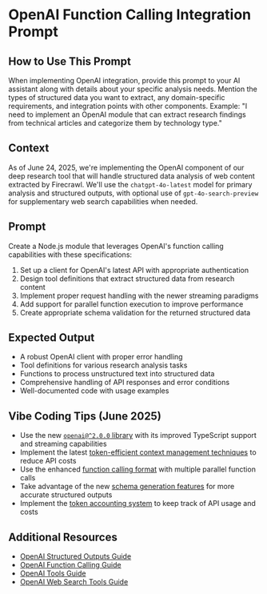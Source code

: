# OpenAI Function Calling Integration Prompt

## How to Use This Prompt
When implementing OpenAI integration, provide this prompt to your AI assistant along with details about your specific analysis needs. Mention the types of structured data you want to extract, any domain-specific requirements, and integration points with other components. Example: "I need to implement an OpenAI module that can extract research findings from technical articles and categorize them by technology type."


## Context
As of June 24, 2025, we're implementing the OpenAI component of our deep research tool that will handle structured data analysis of web content extracted by Firecrawl. We'll use the `chatgpt-4o-latest` model for primary analysis and structured outputs, with optional use of `gpt-4o-search-preview` for supplementary web search capabilities when needed.

## Prompt
Create a Node.js module that leverages OpenAI's function calling capabilities with these specifications:

1. Set up a client for OpenAI's latest API with appropriate authentication
2. Design tool definitions that extract structured data from research content
3. Implement proper request handling with the newer streaming paradigms
4. Add support for parallel function execution to improve performance
5. Create appropriate schema validation for the returned structured data

## Expected Output
- A robust OpenAI client with proper error handling
- Tool definitions for various research analysis tasks
- Functions to process unstructured text into structured data
- Comprehensive handling of API responses and error conditions
- Well-documented code with usage examples

## Vibe Coding Tips (June 2025)
- Use the new [`openai@^2.0.0` library](https://github.com/openai/openai-node) with its improved TypeScript support and streaming capabilities
- Implement the latest [token-efficient context management techniques](https://platform.openai.com/docs/guides/efficient-usage) to reduce API costs
- Use the enhanced [function calling format](https://platform.openai.com/docs/guides/function-calling) with multiple parallel function calls
- Take advantage of the new [schema generation features](https://platform.openai.com/docs/guides/structured-outputs) for more accurate structured outputs
- Implement the [token accounting system](https://platform.openai.com/docs/guides/tokens) to keep track of API usage and costs

## Additional Resources
- [OpenAI Structured Outputs Guide](https://platform.openai.com/docs/guides/structured-outputs)
- [OpenAI Function Calling Guide](https://platform.openai.com/docs/guides/function-calling)
- [OpenAI Tools Guide](https://platform.openai.com/docs/guides/tools)
- [OpenAI Web Search Tools Guide](https://platform.openai.com/docs/guides/tools-web-search?api-mode=chat)
